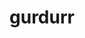 ---
id: 533
title: gurdurr
types: [fighting]
image: https://raw.githubusercontent.com/PokeAPI/sprites/master/sprites/pokemon/533.png
---